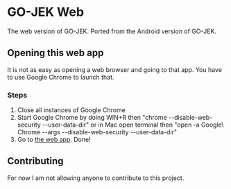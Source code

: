 # GO-JEK Web
The web version of GO-JEK. Ported from the Android version of GO-JEK.
## Opening this web app
It is not as easy as opening a web browser and going to that app. You have to use Google Chrome to launch that.

### Steps
1. Close all instances of Google Chrome
2. Start Google Chrome by doing WIN+R then "chrome --disable-web-security --user-data-dir" or in Mac open terminal then "open -a Google\ Chrome --args --disable-web-security --user-data-dir"
3. Go to [the web app](https://amrsatrio.github.io/GoJekWeb/). Done!

## Contributing
For now I am not allowing anyone to contribute to this project.
